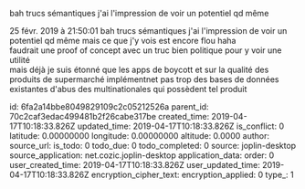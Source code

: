 bah trucs sémantiques j\'ai l\'impression de voir un potentiel qd même

25 févr. 2019 à 21:50:01
bah trucs sémantiques j\'ai l\'impression de voir un potentiel qd même
mais ce que j\'y vois est encore flou haha\
faudrait une proof of concept avec un truc bien politique pour y voir
une utilité\
mais déjà je suis étonné que les apps de boycott et sur la qualité des
produits de supermarché implémentnet pas trop des bases de données
existantes d\'abus des multinationales qui possèdent tel produit


id: 6fa2a14bbe8049829109c2c05212526a
parent_id: 70c2caf3edac499481b2f26cabe317be
created_time: 2019-04-17T10:18:33.826Z
updated_time: 2019-04-17T10:18:33.826Z
is_conflict: 0
latitude: 0.00000000
longitude: 0.00000000
altitude: 0.0000
author: 
source_url: 
is_todo: 0
todo_due: 0
todo_completed: 0
source: joplin-desktop
source_application: net.cozic.joplin-desktop
application_data: 
order: 0
user_created_time: 2019-04-17T10:18:33.826Z
user_updated_time: 2019-04-17T10:18:33.826Z
encryption_cipher_text: 
encryption_applied: 0
type_: 1